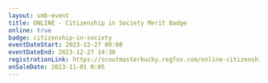 ```yaml
---
layout: smb-event
title: ONLINE - Citizenship in Society Merit Badge
online: true
badge: citizenship-in-society
eventDateStart: 2023-12-27 08:00
eventDateEnd: 2023-12-27 14:30
registrationLink: https://scoutmasterbucky.regfox.com/online-citizenship-in-society-merit-badge-2023-12-27-am
onSaleDate: 2023-11-01 0:05
---
```

